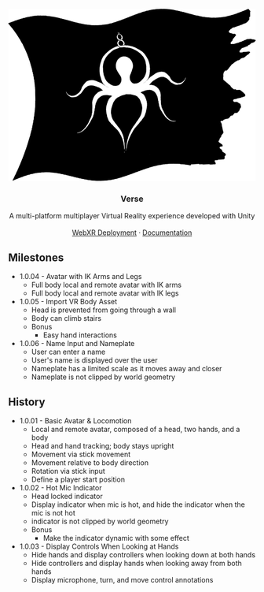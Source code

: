 <div id="top"></div>

<!-- PROJECT LOGO -->
<br />
<div align="center">
    <img src="Documentation/O8CFlag.png" alt="Logo" width="560" height="350">

<h3 align="center">Verse</h3>

  <p align="center">
    A multi-platform multiplayer Virtual Reality experience developed with Unity
    <br />
    <br />
    <a href="https://o8c.us/verse">WebXR Deployment</a>
    ·
    <a href="https://o8c.us/verse/documentation/html/index.html">Documentation</a>
  </p>
</div>

## Milestones
* 1.0.04 -  Avatar with IK Arms and Legs
  * Full body local and remote avatar with IK arms
  * Full body local and remote avatar with IK legs
* 1.0.05 - Import VR Body Asset
  * Head is prevented from going through a wall
  * Body can climb stairs
  * Bonus
    * Easy hand interactions
* 1.0.06 - Name Input and Nameplate  
  * User can enter a name
  * User's name is displayed over the user
  * Nameplate has a limited scale as it moves away and closer
  * Nameplate is not clipped by world geometry

## History
* 1.0.01 - Basic Avatar & Locomotion
  * Local and remote avatar, composed of a head, two hands, and a body
  * Head and hand tracking; body stays upright
  * Movement via stick movement
  * Movement relative to body direction
  * Rotation via stick input
  * Define a player start position
* 1.0.02 - Hot Mic Indicator
  * Head locked indicator
  * Display indicator when mic is hot, and hide the indicator when the mic is not hot
  * indicator is not clipped by world geometry
  * Bonus
    * Make the indicator dynamic with some effect
* 1.0.03 - Display Controls When Looking at Hands
  * Hide hands and display controllers when looking down at both hands
  * Hide controllers and display hands when looking away from both hands
  * Display microphone, turn, and move control annotations    

<!-- MARKDOWN LINKS & IMAGES -->
<!-- https://www.markdownguide.org/basic-syntax/#reference-style-links -->
[contributors-shield]: https://img.shields.io/github/contributors/octopus8/O8C.svg?style=for-the-badge
[contributors-url]: https://github.com/octopus8/O8C/graphs/contributors
[forks-shield]: https://img.shields.io/github/forks/octopus8/O8C.svg?style=for-the-badge
[forks-url]: https://github.com/octopus8/O8C/network/members
[stars-shield]: https://img.shields.io/github/stars/octopus8/O8C.svg?style=for-the-badge
[stars-url]: https://github.com/octopus8/O8C/stargazers
[issues-shield]: https://img.shields.io/github/issues/octopus8/O8C.svg?style=for-the-badge
[issues-url]: https://github.com/octopus8/O8C/issues
[license-shield]: https://img.shields.io/github/license/octopus8/O8C.svg?style=for-the-badge
[license-url]: https://github.com/octopus8/O8C/blob/master/LICENSE.txt
[linkedin-shield]: https://img.shields.io/badge/-LinkedIn-black.svg?style=for-the-badge&logo=linkedin&colorB=555
[linkedin-url]: https://linkedin.com/in/octopus8
[product-screenshot]: images/screenshot.png
